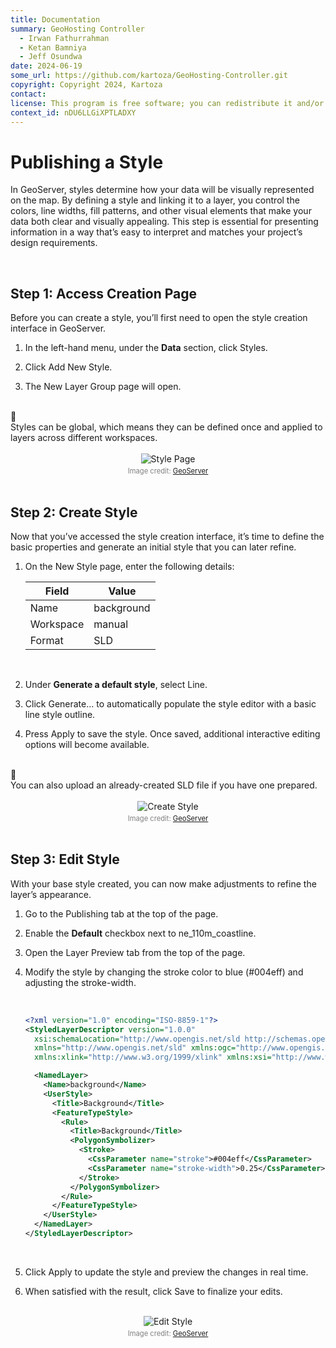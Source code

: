 ```yaml
---
title: Documentation
summary: GeoHosting Controller
  - Irwan Fathurrahman
  - Ketan Bamniya
  - Jeff Osundwa
date: 2024-06-19
some_url: https://github.com/kartoza/GeoHosting-Controller.git
copyright: Copyright 2024, Kartoza
contact:
license: This program is free software; you can redistribute it and/or modify it under the terms of the GNU Affero General Public License as published by the Free Software Foundation; either version 3 of the License, or (at your option) any later version.
context_id: nDU6LLGiXPTLADXY
---
```


# Publishing a Style

In GeoServer, styles determine how your data will be visually represented on the map. By defining a style and linking it to a layer, you control the colors, line widths, fill patterns, and other visual elements that make your data both clear and visually appealing. This step is essential for presenting information in a way that’s easy to interpret and matches your project’s design requirements.

<br>

## Step 1: Access Creation Page

Before you can create a style, you’ll first need to open the style creation interface in GeoServer.

1. In the left-hand menu, under the **Data** section, click <span class="ui-generic-label">Styles</span>.

2. Click <span class="ui-generic-label">Add New Style</span>.

3. The <span class="ui-page-label">New Layer Group</span> page will open.

<br>

<div class="alert alert-note">
  <div class="alert-icon">📝</div>
  <div class="alert-text">
    Styles can be global, which means they can be defined once and applied to layers across different workspaces.
  </div>
</div>

<br>

<div style="text-align: center;">
  <img src="../../img/geoserver-img-39.png" alt="Style Page" width="auto">
  <div style="font-size: 0.8em; color: gray; margin-top: 4px;">
    Image credit: <a href="https://geoserver.org/" target="_blank">GeoServer</a>
  </div>
</div>

<br>

## Step 2: Create Style

Now that you’ve accessed the style creation interface, it’s time to define the basic properties and generate an initial style that you can later refine.

1. On the <span class="ui-page-label">New Style</span> page, enter the following details:

     <table class="my-table-style">
     <thead>
     <tr>
          <th>Field</th>
          <th>Value</th>
     </tr>
     </thead>
     <tbody>
     <tr>
          <td>Name</td>
          <td>background</td>
     </tr>
     <tr>
          <td>Workspace</td>
          <td>manual</td>
     </tr>
     <tr>
          <td>Format</td>
          <td>SLD</td>
     </tr>
     </tbody>
     </table>

     <br>

2. Under **Generate a default style**, select <span class="ui-filename">Line</span>.

3. Click <span class="ui-generic-label">Generate...</span>  to automatically populate the style editor with a basic line style outline.

4. Press <span class="ui-generic-label">Apply</span> to save the style. Once saved, additional interactive editing options will become available.

<br>

<div class="alert alert-note">
  <div class="alert-icon">📝</div>
  <div class="alert-text">
    You can also upload an already-created SLD file if you have one prepared.
  </div>
</div>

<br>

<div style="text-align: center;">
  <img src="../../img/geoserver-img-40.png" alt="Create Style" width="auto">
  <div style="font-size: 0.8em; color: gray; margin-top: 4px;">
    Image credit: <a href="https://geoserver.org/" target="_blank">GeoServer</a>
  </div>
</div>

<br>

## Step 3: Edit Style

With your base style created, you can now make adjustments to refine the layer’s appearance.

1. Go to the <span class="ui-page-label">Publishing</span> tab at the top of the page.

2. Enable the **Default** checkbox next to <span class="ui-filename">ne_110m_coastline</span>.

3. Open the <span class="ui-page-label">Layer Preview</span> tab from the top of the page.

4. Modify the style by changing the stroke color to blue (<span class="ui-filename">#004eff</span>) and adjusting the <span class="ui-filename">stroke-width</span>.

    <br>

    ```xml
    <?xml version="1.0" encoding="ISO-8859-1"?>
    <StyledLayerDescriptor version="1.0.0"
      xsi:schemaLocation="http://www.opengis.net/sld http://schemas.opengis.net/sld/1.0.0/StyledLayerDescriptor.xsd"
      xmlns="http://www.opengis.net/sld" xmlns:ogc="http://www.opengis.net/ogc"
      xmlns:xlink="http://www.w3.org/1999/xlink" xmlns:xsi="http://www.w3.org/2001/XMLSchema-instance">

      <NamedLayer>
        <Name>background</Name>
        <UserStyle>
          <Title>Background</Title>
          <FeatureTypeStyle>
            <Rule>
              <Title>Background</Title>
              <PolygonSymbolizer>
                <Stroke>
                  <CssParameter name="stroke">#004eff</CssParameter>
                  <CssParameter name="stroke-width">0.25</CssParameter>
                </Stroke>
              </PolygonSymbolizer>
            </Rule>
          </FeatureTypeStyle>
        </UserStyle>
      </NamedLayer>
    </StyledLayerDescriptor>
    ```

    <br>

5. Click <span class="ui-generic-label">Apply</span> to update the style and preview the changes in real time.

6. When satisfied with the result, click <span class="ui-generic-label">Save</span> to finalize your edits.

<br>

<div style="text-align: center;">
  <img src="../../img/geoserver-img-41.png" alt="Edit Style" width="auto">
  <div style="font-size: 0.8em; color: gray; margin-top: 4px;">
    Image credit: <a href="https://geoserver.org/" target="_blank">GeoServer</a>
  </div>
</div>

<br>
